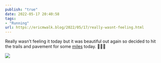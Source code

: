 ```yaml
---
publish: "true"
date: 2022-05-17 20:40:58
tags:
- "Running"
url: https://ericmwalk.blog/2022/05/17/really-wasnt-feeling.html
---
```

Really wasn’t feeling it today but it was beautiful out again so decided to hit the trails and pavement for some [miles](http://www.strava.com/activities/7157950948) today. 🏃🏻‍♂️


![](https://ericmwalk.blog/uploads/2022/adb01a8e10.jpg)